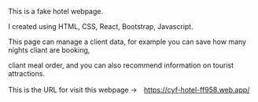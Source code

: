 This is a fake hotel webpage. 

I created using HTML, CSS, React, Bootstrap, Javascript.

This page can manage a client data, for example you can save how many nights cliant are booking, 

cliant meal order, and you can also recommend information on tourist attractions.

This is the URL for visit this webpage →　https://cyf-hotel-ff958.web.app/
